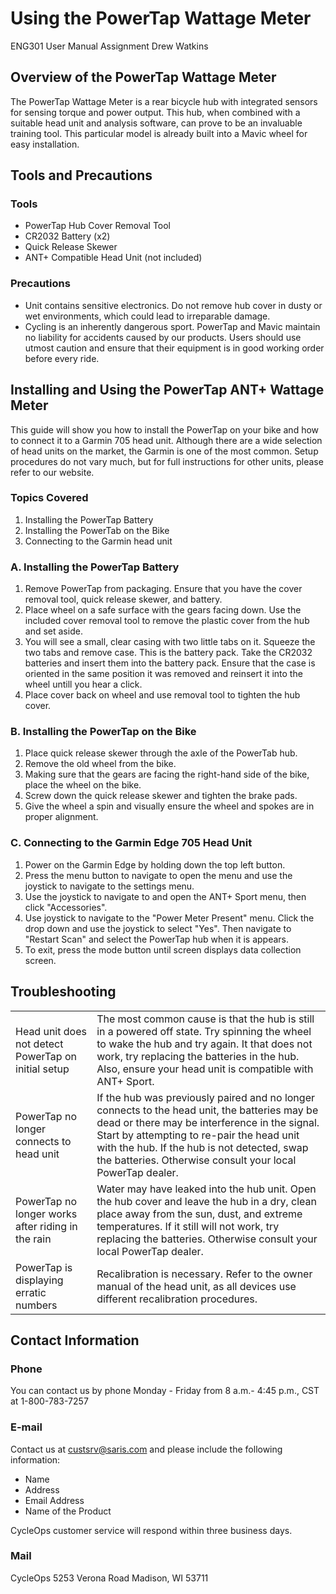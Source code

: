 # Using the PowerTap Wattage Meter

ENG301 User Manual AssignmentDrew Watkins

## Overview of the PowerTap Wattage Meter

The PowerTap Wattage Meter is a rear bicycle hub with integrated sensors for sensing torque and power output. This hub, when combined with a suitable head unit and analysis software, can prove to be an invaluable training tool. This particular model is already built into a Mavic wheel for easy installation.

## Tools and Precautions
### Tools
* PowerTap Hub Cover Removal Tool
* CR2032 Battery (x2)
* Quick Release Skewer
* ANT+ Compatible Head Unit (not included)

### Precautions
* Unit contains sensitive electronics. Do not remove hub cover in dusty or wet environments, which could lead to irreparable damage.
* Cycling is an inherently dangerous sport. PowerTap and Mavic maintain no liability for accidents caused by our products. Users should use utmost caution and ensure that their equipment is in good working order before every ride.

## Installing and Using the PowerTap ANT+ Wattage Meter
This guide will show you how to install the PowerTap on your bike and how to connect it to a Garmin 705 head unit. Although there are a wide selection of head units on the market, the Garmin is one of the most common. Setup procedures do not vary much, but for full instructions for other units, please refer to our website.

### Topics Covered
1. Installing the PowerTap Battery
2. Installing the PowerTab on the Bike
3. Connecting to the Garmin head unit

### A. Installing the PowerTap Battery
1. Remove PowerTap from packaging. Ensure that you have the cover removal tool, quick release skewer, and battery.
2. Place wheel on a safe surface with the gears facing down. Use the included cover removal tool to remove the plastic cover from the hub and set aside.
3. You will see a small, clear casing with two little tabs on it. Squeeze the two tabs and remove case. This is the battery pack. Take the CR2032 batteries and insert them into the battery pack. Ensure that the case is oriented in the same position it was removed and reinsert it into the wheel untill you hear a click.
4. Place cover back on wheel and use removal tool to tighten the hub cover.

### B. Installing the PowerTap on the Bike
1. Place quick release skewer through the axle of the PowerTab hub.
2. Remove the old wheel from the bike.
3. Making sure that the gears are facing the right-hand side of the bike, place the wheel on the bike.
4. Screw down the quick release skewer and tighten the brake pads.
5. Give the wheel a spin and visually ensure the wheel and spokes are in proper alignment.

### C. Connecting to the Garmin Edge 705 Head Unit
1. Power on the Garmin Edge by holding down the top left button.
2. Press the menu button to navigate to open the menu and use the joystick to navigate to the settings menu.
3. Use the joystick to navigate to and open the ANT+ Sport menu, then click "Accessories".
4. Use joystick to navigate to the "Power Meter Present" menu. Click the drop down and use the joystick to select "Yes". Then navigate to "Restart Scan" and select the PowerTap hub when it is appears.
5. To exit, press the mode button until screen displays data collection screen.

## Troubleshooting
<table>
  <tr>
    <td>Head unit does not detect PowerTap on initial setup</td>
    <td>The most common cause is that the hub is still in a powered off state. Try spinning the wheel to wake the hub and try again. It that does not work, try replacing the batteries in the hub. Also, ensure your head unit is compatible with ANT+ Sport.</td>
  </tr>
  <tr>
    <td>PowerTap no longer connects to head unit</td>
    <td>If the hub was previously paired and no longer connects to the head unit, the batteries may be dead or there may be interference in the signal. Start by attempting to re-pair the head unit with the hub. If the hub is not detected, swap the batteries. Otherwise consult your local PowerTap dealer.</td>
  </tr>
  <tr>
    <td>PowerTap no longer works after riding in the rain</td>
    <td>Water may have leaked into the hub unit. Open the hub cover and leave the hub in a dry, clean place away from the sun, dust, and extreme temperatures. If it still will not work, try replacing the batteries. Otherwise consult your local PowerTap dealer.</td>
  </tr>
  <tr>
    <td>PowerTap is displaying erratic numbers</td>
    <td>Recalibration is necessary. Refer to the owner manual of the head unit, as all devices use different recalibration procedures.</td>
  </tr>
</table>

## Contact Information
### Phone
You can contact us by phone Monday - Friday from 8 a.m.- 4:45 p.m., CST at 1-800-783-7257

### E-mail
Contact us at [custsrv@saris.com](https://mail.google.com/mail/?view=cm&fs=1&tf=1&to=custsrv@saris.com) and please include the following information:

* Name
* Address
* Email Address
* Name of the Product

CycleOps customer service will respond within three business days.

### Mail
CycleOps
5253 Verona Road
Madison, WI 53711

